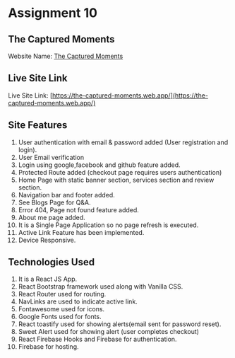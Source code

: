# Assignment 10

## The Captured Moments

Website Name: [The Captured Moments](https://the-captured-moments.web.app/)

## Live Site Link

Live Site Link: [https://the-captured-moments.web.app/](https://the-captured-moments.web.app/)

## Site Features

1. User authentication with email & password added (User registration and login).
2. User Email verification
3. Login using google,facebook and github feature added.
4. Protected Route added (checkout page requires users authentication)
5. Home Page with static banner section, services section and review section.
6. Navigation bar and footer added.
7. See Blogs Page for Q&A.
8. Error 404, Page not found feature added.
9. About me page added.
10. It is a Single Page Application so no page refresh is executed.
11. Active Link Feature has been implemented.
12. Device Responsive.

## Technologies Used

1. It is a React JS App.
2. React Bootstrap framework used along with Vanilla CSS.
3. React Router used for routing.
4. NavLinks are used to indicate active link.
5. Fontawesome used for icons.
6. Google Fonts used for fonts.
7. React toastify used for showing alerts(email sent for password reset).
8. Sweet Alert used for showing alert (user completes checkout)
9. React Firebase Hooks and Firebase for authentication.
10. Firebase for hosting.
